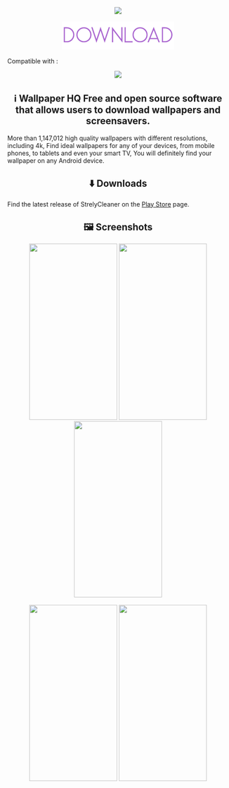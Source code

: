 <p align="center">
   <img src="https://i.ibb.co/BzFFD8M/unnamed.png">
</p>

<p align="center">
	<a href="https://play.google.com/store/apps/details?id=com.holydesing.software.wallpaperhq" target="_blank">
		<img src="https://raw.githubusercontent.com/DestroyerDarkNess/StrelyCleaner/main/download-button.png">
	</a>
</p>

<p align="left">Compatible with : </p>
	<p align="center">
		<img src="https://i.ibb.co/mz4w47R/icons8-android-os-48.png">
	</p>


<center>
<h2>ℹ️ Wallpaper HQ Free and open source software that allows users to download wallpapers and screensavers.</h2> 
</center>

More than 1,147,012 high quality wallpapers with different resolutions, including 4k, Find ideal wallpapers for any of your devices, from mobile phones, to tablets and even your smart TV, You will definitely find your wallpaper on any Android device.

<center>
<h2> ⬇️ Downloads</h2> 
</center>

Find the latest release of StrelyCleaner on the [Play Store](https://play.google.com/store/apps/details?id=com.holydesing.software.wallpaperhq) page.

<center>
<h2>🖼️ Screenshots</h2> 
</center>

<p align="center">
	<img  width="200" height="400" src="https://i.ibb.co/VWpGPMy/Whats-App-Image-2024-04-03-at-6-52-10-PM.jpg">
  	<img  width="200" height="400" src="https://i.ibb.co/Nr4K0k7/Whats-App-Image-2024-04-03-at-6-52-10-PM-1.jpg">
	<img  width="200" height="400" src="https://i.ibb.co/dgMWKQN/Whats-App-Image-2024-04-03-at-6-52-10-PM-2.jpg">
</p>

<p align="center">
	<img  width="200" height="400" src="https://i.ibb.co/c1Jkw6P/Whats-App-Image-2024-04-03-at-6-52-11-PM.jpg">
	<img  width="200" height="400" src="https://i.ibb.co/s30g7SM/Whats-App-Image-2024-04-03-at-6-52-11-PM-1.jpg">
</p>
